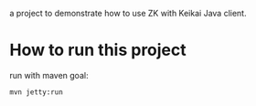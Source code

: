 a project to demonstrate how to use ZK with Keikai Java client.
# How to run this project
run with maven goal:

`mvn jetty:run`
